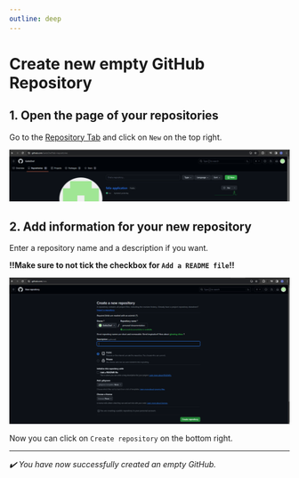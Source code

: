 ```yaml
---
outline: deep
---
```


# Create new empty GitHub Repository

## 1. Open the page of your repositories
Go to the [Repository Tab](https://www.github.com/GeiloChef?tab=repositories) and click on `New` on the top right.

![Gitub Repository Tab](./img/github-create-new-repository.png)

## 2. Add information for your new repository
Enter a repository name and a description if you want. 

**!!Make sure to not tick the checkbox for `Add a README file`!!**

![Gitub Repository Tab](./img/github-information-for-new-repository.png)

Now you can click on `Create repository` on the bottom right.

___

*:heavy_check_mark: You have now successfully created an empty GitHub.*

